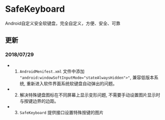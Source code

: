 # **SafeKeyboard**
Android自定义安全软键盘，完全自定义，方便、安全、可靠

## **更新**
### 2018/07/29
- 1. `AndroidMenifest.xml` 文件中添加 `"android:windowSoftInputMode="stateAlwaysHidden">"`, 兼容低版本系统, 重新进入软件界面系统软键盘自动弹出的问题。

- 2. 解决特殊键盘图标在不同屏幕上显示变形问题, 不需要手动设置图片显示时与按键边界的边距。
- 3. `SafeKeyboard` 提供接口设置特殊按键的图片 
